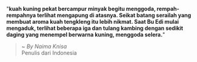 "**kuah kuning pekat bercampur minyak begitu menggoda, rempah-rempahnya terlihat mengapung di atasnya. Seikat batang serailah yang membuat aroma kuah tengkleng itu lebih nikmat. Saat Bu Edi mulai mengaduk, terlihat beberapa iga dan tulang kambing dengan sedikit daging yang menempel berwarna kuning, menggoda selera.**"

> ~ _By Naima Knisa_  
Penulis dari Indonesia
